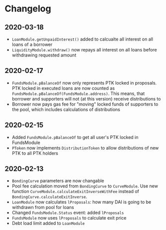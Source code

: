 # Changelog

## 2020-03-18
* `LoanModule.getUnpaidInterest()` added to calcualte all interest on all loans of a borrower
* `LiquidityModule.withdraw()` now repays all interest on all loans before withdrawing requested amount

## 2020-02-17
* `FundsModule.pBalanceOf` now only represents PTK locked in proposals. PTK locked in executed loans are now counted as `FundsModule.pBalanceOf(FundsModule.address)`. This means, that borrower and supporters will not (at this version) receive distributions to 
* Borrower now pays gas fee for "moving" locked funds of supporters to the pool, which includes calculations of distributions

## 2020-02-15
* Added `FundsModule.pBalanceOf` to get all user's PTK locked in FundsModule
* `PToken` now implements `DistributionToken` to allow distributions of new PTK to all PTK holders

## 2020-02-13
* `BondingCurve` parameters are now changable
* Pool fee calculation moved from `BondingCurve` to `CurveModule`. Use new function `CurveModule.calculateExitInverseWithFee` instead of `BondingCurve.calculateExitInverse`.
* `LoanModule` now calculates `lProposals`: how many DAI is going to be withdrawn from pool for loans
* Changed `FundsModule.Status` event: added `lProposals`
* `FundsModule` now uses `lProposals` to calculate exit price
* Debt load limit added to `LoanModule`